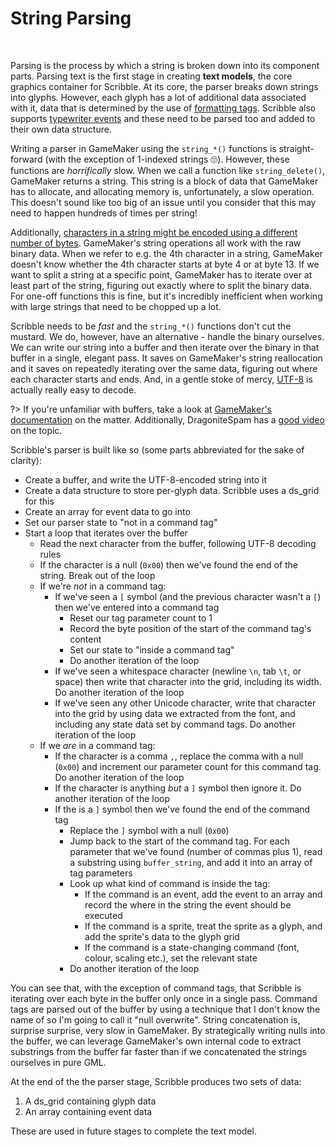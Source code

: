 # String Parsing

&nbsp;

Parsing is the process by which a string is broken down into its component parts. Parsing text is the first stage in creating **text models**, the core graphics container for Scribble. At its core, the parser breaks down strings into glyphs. However, each glyph has a lot of additional data associated with it, data that is determined by the use of [formatting tags](text-formatting). Scribble also supports [typewriter events](hdiw-typewriter-and-events) and these need to be parsed too and added to their own data structure.

Writing a parser in GameMaker using the `string_*()` functions is straight-forward (with the exception of 1-indexed strings 🙄). However, these functions are _horrifically_ slow. When we call a function like `string_delete()`, GameMaker returns a string. This string is a block of data that GameMaker has to allocate, and allocating memory is, unfortunately, a slow operation. This doesn't sound like too big of an issue until you consider that this may need to happen hundreds of times per string!

Additionally, [characters in a string might be encoded using a different number of bytes](hdiw-what-even-is-a-string-anyway). GameMaker's string operations all work with the raw binary data. When we refer to e.g. the 4th character in a string, GameMaker doesn't know whether the 4th character starts at byte 4 or at byte 13. If we want to split a string at a specific point, GameMaker has to iterate over at least part of the string, figuring out exactly where to split the binary data. For one-off functions this is fine, but it's incredibly inefficient when working with large strings that need to be chopped up a lot.

Scribble needs to be _fast_ and the `string_*()` functions don't cut the mustard. We do, however, have an alternative - handle the binary ourselves. We can write our string into a buffer and then iterate over the binary in that buffer in a single, elegant pass. It saves on GameMaker's string reallocation and it saves on repeatedly iterating over the same data, figuring out where each character starts and ends. And, in a gentle stoke of mercy, [UTF-8](hdiw-what-even-is-a-string-anyway) is actually really easy to decode.

?> If you're unfamiliar with buffers, take a look at [GameMaker's documentation](https://manual.yoyogames.com/GameMaker_Language/GML_Reference/Buffers/Buffers.htm) on the matter. Additionally, DragoniteSpam has a [good video](https://www.youtube.com/watch?v=xfUcVqEtYz4) on the topic.

Scribble's parser is built like so (some parts abbreviated for the sake of clarity):

- Create a buffer, and write the UTF-8-encoded string into it
- Create a data structure to store per-glyph data. Scribble uses a ds_grid for this
- Create an array for event data to go into
- Set our parser state to "not in a command tag"
- Start a loop that iterates over the buffer
  - Read the next character from the buffer, following UTF-8 decoding rules
  - If the character is a null (`0x00`) then we've found the end of the string. Break out of the loop
  - If we're _not_ in a command tag:
    - If we've seen a `[` symbol (and the previous character wasn't a `[`) then we've entered into a command tag
	  - Reset our tag parameter count to 1
	  - Record the byte position of the start of the command tag's content
	  - Set our state to "inside a command tag"
	  - Do another iteration of the loop
	- If we've seen a whitespace character (newline `\n`, tab `\t`, or space) then write that character into the grid, including its width. Do another iteration of the loop
	- If we've seen any other Unicode character, write that character into the grid by using data we extracted from the font, and including any state data set by command tags. Do another iteration of the loop
  - If we _are_ in a command tag:
    - If the character is a comma `,`, replace the comma with a null (`0x00`) and increment our parameter count for this command tag. Do another iteration of the loop
	- If the character is anything _but_ a `]` symbol then ignore it. Do another iteration of the loop
	- If the is a `]` symbol then we've found the end of the command tag
	  - Replace the `]` symbol with a null (`0x00`)
	  - Jump back to the start of the command tag. For each parameter that we've found (number of commas plus 1), read a substring using `buffer_string`, and add it into an array of tag parameters
	  - Look up what kind of command is inside the tag:
	    - If the command is an event, add the event to an array and record the where in the string the event should be executed
		- If the command is a sprite, treat the sprite as a glyph, and add the sprite's data to the glyph grid
		- If the command is a state-changing command (font, colour, scaling etc.), set the relevant state
	  - Do another iteration of the loop

You can see that, with the exception of command tags, that Scribble is iterating over each byte in the buffer only once in a single pass. Command tags are parsed out of the buffer by using a technique that I don't know the name of so I'm going to call it "null overwrite". String concatenation is, surprise surprise, very slow in GameMaker. By strategically writing nulls into the buffer, we can leverage GameMaker's own internal code to extract substrings from the buffer far faster than if we concatenated the strings ourselves in pure GML.

At the end of the the parser stage, Scribble produces two sets of data:

1. A ds_grid containing glyph data
2. An array containing event data

These are used in future stages to complete the text model.